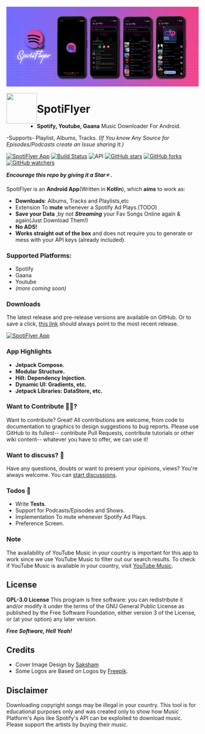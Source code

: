 ![](art/Cover.png)


<a href="https://github.com/Shabinder/SpotiFlyer"><img src="https://github.com/Shabinder/SpotiFlyer/blob/Compose/art/SpotiFlyer.svg" align="left" height="80" width="80" ></a>

# SpotiFlyer
- **Spotify, Youtube, Gaana** Music Downloader For Android.

-Supports- Playlist, Albums, Tracks. _(If You know Any Source for Episodes/Podcasts create an Issue sharing It.)_

[![SpotiFlyer App](https://img.shields.io/github/v/release/Shabinder/SpotiFlyer?color=7885FF&label=SpotiFlyer&logo=android&style=for-the-badge)](https://github.com/Shabinder/SpotiFlyer/releases/latest/)
[![Build Status](https://github.com/Shabinder/SpotiFlyer/blob/master/app/build_passing.svg)](https://github.com/Shabinder/SpotiFlyer/releases)
![API](https://img.shields.io/badge/API-22%2B-brightgreen.svg)
[![GitHub stars](https://img.shields.io/github/stars/Shabinder/SpotiFlyer?style=social)](https://github.com/Shabinder/SpotiFlyer/stargazers)
[![GitHub forks](https://img.shields.io/github/forks/Shabinder/SpotiFlyer?style=social)](https://github.com/Shabinder/SpotiFlyer/network/members)
[![GitHub watchers](https://img.shields.io/github/watchers/Shabinder/SpotiFlyer?style=social)](https://github.com/Shabinder/SpotiFlyer/watchers)

***Encourage this repo by giving it a Star⭐ .***

SpotiFlyer is an **Android App**(Written in **Kotlin**), which **aims** to work as:
  - **Downloads**: Albums, Tracks and Playlists,etc 
  - Extension To **mute** whenever a Spotify Ad Plays.(TODO)
  - **Save your Data** ,by not **_Streaming_** your Fav Songs Online again & again(Just Download Them!)
  - **No ADS!** 
  - **Works straight out of the box** and does not require you to generate or mess with your API keys (already included).
  
  
### Supported Platforms:
- Spotify
- Gaana
- Youtube
- _(more coming soon)_

### Downloads
The latest release and pre-release versions are available on GitHub.
Or to save a click, [this link](https://github.com/Shabinder/SpotiFlyer/releases/latest) should always point to the most recent release.

[![SpotiFlyer App](https://img.shields.io/github/v/release/Shabinder/SpotiFlyer?color=7885FF&label=SpotiFlyer&logo=android&style=for-the-badge)](https://github.com/Shabinder/SpotiFlyer/releases/latest/)

### App Highlights
 - **Jetpack Compose.**
 - **Modular Structure.**
 - **Hilt: Dependency Injection.**
 - **Dynamic UI: Gradients, etc.**
 - **Jetpack Libraries: DataStore, etc.**
 
### Want to Contribute 🙋‍♂️?
Want to contribute? Great!
All contributions are welcome, from code to documentation to graphics to design suggestions to bug reports. Please use GitHub to its fullest-- contribute Pull Requests, contribute tutorials or other wiki content-- whatever you have to offer, we can use it!

### Want to discuss? 💬
Have any questions, doubts or want to present your opinions, views? You're always welcome. You can [start discussions](https://github.com/Shabinder/SpotiFlyer/discussions).

### Todos 📄
 - Write **Tests**.
 - Support for Podcasts/Episodes and Shows.
 - Implementation To mute whenever Spotify Ad Plays.
 - Preference Screen.
 
### Note
The availability of YouTube Music in your country is important for this app to work since we use YouTube Music to filter out our search results.
To check if YouTube Music is available in your country, visit [YouTube Music](https://music.youtube.com).

License
----
**GPL-3.0 License**
This program is free software: you can redistribute it and/or modify it under the terms of the GNU General Public License as published by the Free Software Foundation, either version 3 of the License, or (at your option) any later version.

***Free Software, Hell Yeah!***


Credits
----
 - Cover Image Design by [Saksham](https://github.com/SakshamSingh-v2)
 - Some Logos are Based on Logos by [Freepik](https://www.freepik.com/).
  
  
Disclaimer
----
Downloading copyright songs may be illegal in your country. This tool is for educational purposes only and was created only to show how Music Platform's Apis like Spotify's API can be exploited to download music. Please support the artists by buying their music.
